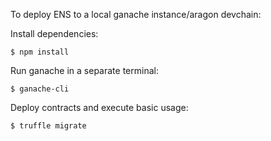 To deploy ENS to a local ganache instance/aragon devchain:

Install dependencies:
```
$ npm install
```

Run ganache in a separate terminal:
```
$ ganache-cli
```

Deploy contracts and execute basic usage:
```
$ truffle migrate
```